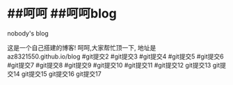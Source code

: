 ##呵呵
##呵呵blog
====

nobody's blog


这是一个自己搭建的博客!
呵呵,大家帮忙顶一下,
地址是az8321550.github.io/blog
#git提交2
#git提交3
#git提交4
#git提交5
#git提交6
#git提交7
#git提交8
#git提交9
#git提交10
#git提交11
#git提交12
git提交13
git提交14
git提交15
git提交16
git提交17
